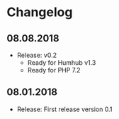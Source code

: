 Changelog
=========
08.08.2018
----------------------
- Release: v0.2
  - Ready for Humhub v1.3
  - Ready for PHP 7.2

08.01.2018
----------------------
- Release: First release version 0.1

